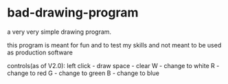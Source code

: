 # bad-drawing-program
a very very simple drawing program.

this program is meant for fun and to test my skills and not meant to be used as production software

controls(as of V2.0):
left click - draw
space - clear
W - change to white
R - change to red
G - change to green
B - change to blue
